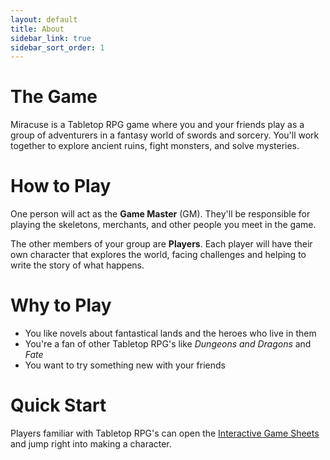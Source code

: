 ```yaml
---
layout: default
title: About
sidebar_link: true
sidebar_sort_order: 1
---
```


# The Game

Miracuse is a Tabletop RPG game where you and your friends play as a group of adventurers in a fantasy world of swords and sorcery. You'll work together to explore ancient ruins, fight monsters, and solve mysteries.

# How to Play

One person will act as the **Game Master** (GM). They'll be responsible for playing the skeletons, merchants, and other people you meet in the game.

The other members of your group are **Players**. Each player will have their own character that explores the world, facing challenges and helping to write the story of what happens.

# Why to Play

* You like novels about fantastical lands and the heroes who live in them
* You're a fan of other Tabletop RPG's like *Dungeons and Dragons* and *Fate*
* You want to try something new with your friends

# Quick Start

Players familiar with Tabletop RPG's can open the [Interactive Game Sheets](https://docs.google.com/spreadsheets/d/1SPwXaMx6Yy55YtODYAHVMJWfV3SEqT7iQid76qavQCo/edit?usp=sharing) and jump right into making a character.